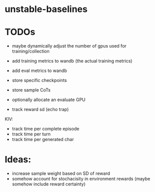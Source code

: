 # unstable-baselines


# TODOs

<!-- - make num train gpus more flexible (i.e. 1-n) -->
<!-- - create warning if not all gpus are used -->
<!-- - track invalid move rate -->
<!-- - better default name for wandb run -->
<!-- - keep track of win-rate by pid -->
<!-- - make sure to only submit the final action (i.e. add action extraction logic) -->
<!-- - add format reward -->
<!-- - add standard formatting options -->


- maybe dynamically adjust the number of gpus used for training/collection
- add training metrics to wandb (the actual training metrics)
- add eval metrics to wandb
- store specific checkpoints
- store sample CoTs

- optionally allocate an evaluate GPU


- track reward sd (echo trap)

KIV:
- track time per complete episode
- track time per turn
- track time per generated char




# Ideas:
- increase sample weight based on SD of reward 
- somehow account for stochacisity in environment rewards (maybe somehow include reward certainty)